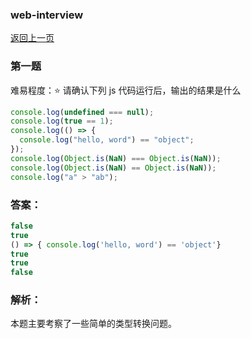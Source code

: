 ### web-interview

[返回上一页](<javascript:history.back()>)

### 第一题

难易程度：⭐
请确认下列 js 代码运行后，输出的结果是什么

```js
console.log(undefined === null);
console.log(true == 1);
console.log(() => {
  console.log("hello, word") == "object";
});
console.log(Object.is(NaN) === Object.is(NaN));
console.log(Object.is(NaN) == Object.is(NaN));
console.log("a" > "ab");
```

### 答案：

```js
false
true
() => { console.log('hello, word') == 'object'}
true
true
false
```

### 解析：

本题主要考察了一些简单的类型转换问题。
